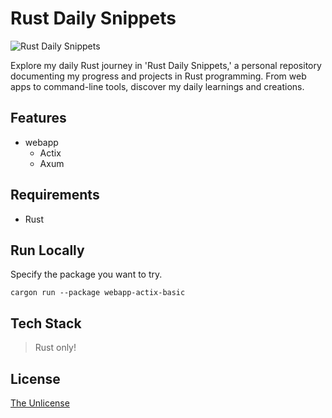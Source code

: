# Rust Daily Snippets

![Rust Daily Snippets](https://github.com/rixrix/rust-daily-snippets/blog/main/assets/logo.jpeg)

Explore my daily Rust journey in 'Rust Daily Snippets,' a personal repository documenting my progress and projects in Rust programming. From web apps to command-line tools, discover my daily learnings and creations.

## Features

- webapp
  - Actix
  - Axum

## Requirements

- Rust

## Run Locally

Specify the package you want to try.

```
cargon run --package webapp-actix-basic
```

## Tech Stack

> Rust only!

## License

[The Unlicense](https://choosealicense.com/licenses/unlicense/)
